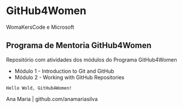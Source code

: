 # GitHub4Women
WomaKersCode e Microsoft

## Programa de Mentoria GitHub4Women
Repositório com atividades dos módulos do Programa GitHub4Women

- Módulo 1 - Introduction to Git and GitHub
- Módulo 2 - Working with GitHub Repositories

`Hello Wold, GitHub4Women!`

Ana Maria | github.com/anamariasilva
